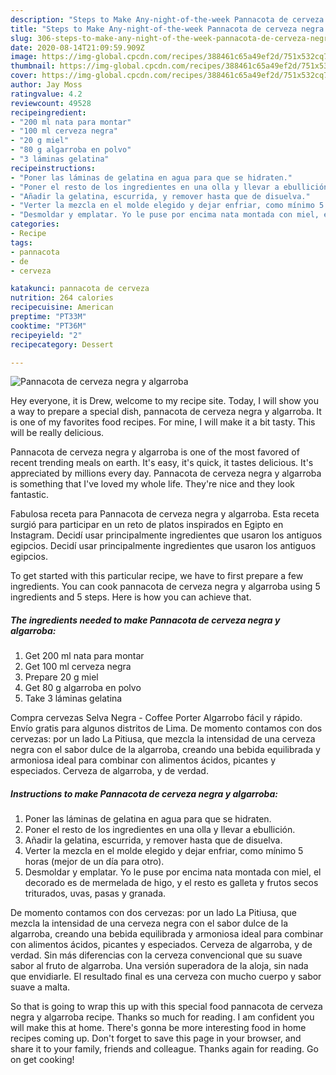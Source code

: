 ```yaml
---
description: "Steps to Make Any-night-of-the-week Pannacota de cerveza negra y algarroba"
title: "Steps to Make Any-night-of-the-week Pannacota de cerveza negra y algarroba"
slug: 306-steps-to-make-any-night-of-the-week-pannacota-de-cerveza-negra-y-algarroba
date: 2020-08-14T21:09:59.909Z
image: https://img-global.cpcdn.com/recipes/388461c65a49ef2d/751x532cq70/pannacota-de-cerveza-negra-y-algarroba-foto-principal.jpg
thumbnail: https://img-global.cpcdn.com/recipes/388461c65a49ef2d/751x532cq70/pannacota-de-cerveza-negra-y-algarroba-foto-principal.jpg
cover: https://img-global.cpcdn.com/recipes/388461c65a49ef2d/751x532cq70/pannacota-de-cerveza-negra-y-algarroba-foto-principal.jpg
author: Jay Moss
ratingvalue: 4.2
reviewcount: 49528
recipeingredient:
- "200 ml nata para montar"
- "100 ml cerveza negra"
- "20 g miel"
- "80 g algarroba en polvo"
- "3 láminas gelatina"
recipeinstructions:
- "Poner las láminas de gelatina en agua para que se hidraten."
- "Poner el resto de los ingredientes en una olla y llevar a ebullición."
- "Añadir la gelatina, escurrida, y remover hasta que de disuelva."
- "Verter la mezcla en el molde elegido y dejar enfriar, como mínimo 5 horas (mejor de un día para otro)."
- "Desmoldar y emplatar. Yo le puse por encima nata montada con miel, el decorado es de mermelada de higo, y el resto es galleta y frutos secos triturados, uvas, pasas y granada."
categories:
- Recipe
tags:
- pannacota
- de
- cerveza

katakunci: pannacota de cerveza 
nutrition: 264 calories
recipecuisine: American
preptime: "PT33M"
cooktime: "PT36M"
recipeyield: "2"
recipecategory: Dessert

---
```



![Pannacota de cerveza negra y algarroba](https://img-global.cpcdn.com/recipes/388461c65a49ef2d/751x532cq70/pannacota-de-cerveza-negra-y-algarroba-foto-principal.jpg)

Hey everyone, it is Drew, welcome to my recipe site. Today, I will show you a way to prepare a special dish, pannacota de cerveza negra y algarroba. It is one of my favorites food recipes. For mine, I will make it a bit tasty. This will be really delicious.

Pannacota de cerveza negra y algarroba is one of the most favored of recent trending meals on earth. It's easy, it's quick, it tastes delicious. It's appreciated by millions every day. Pannacota de cerveza negra y algarroba is something that I've loved my whole life. They're nice and they look fantastic.

Fabulosa receta para Pannacota de cerveza negra y algarroba. Esta receta surgió para participar en un reto de platos inspirados en Egipto en Instagram. Decidí usar principalmente ingredientes que usaron los antiguos egipcios. Decidí usar principalmente ingredientes que usaron los antiguos egipcios.


To get started with this particular recipe, we have to first prepare a few ingredients. You can cook pannacota de cerveza negra y algarroba using 5 ingredients and 5 steps. Here is how you can achieve that.

<!--inarticleads1-->

##### The ingredients needed to make Pannacota de cerveza negra y algarroba:

1. Get 200 ml nata para montar
1. Get 100 ml cerveza negra
1. Prepare 20 g miel
1. Get 80 g algarroba en polvo
1. Take 3 láminas gelatina


Compra cervezas Selva Negra - Coffee Porter Algarrobo fácil y rápido. Envío gratis para algunos distritos de Lima. De momento contamos con dos cervezas: por un lado La Pitiusa, que mezcla la intensidad de una cerveza negra con el sabor dulce de la algarroba, creando una bebida equilibrada y armoniosa ideal para combinar con alimentos ácidos, picantes y especiados. Cerveza de algarroba, y de verdad. 

<!--inarticleads2-->

##### Instructions to make Pannacota de cerveza negra y algarroba:

1. Poner las láminas de gelatina en agua para que se hidraten.
1. Poner el resto de los ingredientes en una olla y llevar a ebullición.
1. Añadir la gelatina, escurrida, y remover hasta que de disuelva.
1. Verter la mezcla en el molde elegido y dejar enfriar, como mínimo 5 horas (mejor de un día para otro).
1. Desmoldar y emplatar. Yo le puse por encima nata montada con miel, el decorado es de mermelada de higo, y el resto es galleta y frutos secos triturados, uvas, pasas y granada.


De momento contamos con dos cervezas: por un lado La Pitiusa, que mezcla la intensidad de una cerveza negra con el sabor dulce de la algarroba, creando una bebida equilibrada y armoniosa ideal para combinar con alimentos ácidos, picantes y especiados. Cerveza de algarroba, y de verdad. Sin más diferencias con la cerveza convencional que su suave sabor al fruto de algarroba. Una versión superadora de la aloja, sin nada que envidiarle. El resultado final es una cerveza con mucho cuerpo y sabor suave a malta. 

So that is going to wrap this up with this special food pannacota de cerveza negra y algarroba recipe. Thanks so much for reading. I am confident you will make this at home. There's gonna be more interesting food in home recipes coming up. Don't forget to save this page in your browser, and share it to your family, friends and colleague. Thanks again for reading. Go on get cooking!
